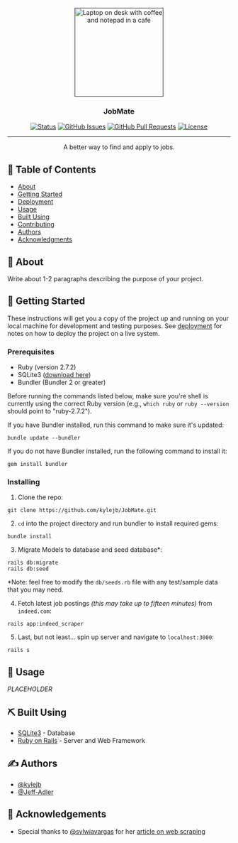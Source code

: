 <p align="center">
  <a href="" rel="noopener">
 <img width=200px height=200px src="https://images.unsplash.com/photo-1499750310107-5fef28a66643?ixlib=rb-1.2.1&ixid=eyJhcHBfaWQiOjEyMDd9&auto=format&fit=crop&w=1950&q=80" alt="Laptop on desk with coffee and notepad in a cafe"></a>
</p>

<h3 align="center">JobMate</h3>

<div align="center">

  [![Status](https://img.shields.io/badge/status-active-success.svg)]() 
  [![GitHub Issues](https://img.shields.io/github/issues/kylejb/JobMate)](https://github.com/kylelobo/The-Documentation-Compendium/issues)
  [![GitHub Pull Requests](https://img.shields.io/github/issues-pr/kylejb/JobMate)](https://github.com/kylelobo/The-Documentation-Compendium/pulls)
  [![License](https://img.shields.io/github/license/kylejb/JobMate?style=plastic)](/LICENSE)

</div>

---

<p align="center"> A better way to find and apply to jobs.
    <br> 
</p>

## 📝 Table of Contents
- [About](#about)
- [Getting Started](#getting_started)
- [Deployment](#deployment)
- [Usage](#usage)
- [Built Using](#built_using)
- [Contributing](./CONTRIBUTING.md)
- [Authors](#authors)
- [Acknowledgments](#acknowledgement)

## 🧐 About <a name = "about"></a>
Write about 1-2 paragraphs describing the purpose of your project.

## 🏁 Getting Started <a name = "getting_started"></a>
These instructions will get you a copy of the project up and running on your local machine for development and testing purposes. See [deployment](#deployment) for notes on how to deploy the project on a live system.

### Prerequisites

- Ruby (version 2.7.2)
- SQLite3 ([download here](https://sqlite.org/download.html))
- Bundler (Bundler 2 or greater)

Before running the commands listed below, make sure you're shell is currently using the correct Ruby version (e.g., `which ruby` or `ruby --version` should point to "ruby-2.7.2").

If you have Bundler installed, run this command to make sure it's updated:
```
bundle update --bundler
```

If you do not have Bundler installed, run the following command to install it:
```
gem install bundler
```


### Installing

1. Clone the repo:

```
git clone https://github.com/kylejb/JobMate.git
```

2. `cd` into the project directory and run bundler to install required gems:

```
bundle install
```

3. Migrate Models to database and seed database*:

```
rails db:migrate
rails db:seed
```

*Note: feel free to modify the `db/seeds.rb` file with any test/sample data that you may need.

4. Fetch latest job postings *(this may take up to fifteen minutes)* from `indeed.com`:

```
rails app:indeed_scraper
```

5. Last, but not least... spin up server and navigate to `localhost:3000`:

```
rails s
```

## 🎈 Usage <a name="usage"></a>
*PLACEHOLDER*

## ⛏️ Built Using <a name = "built_using"></a>
- [SQLite3](https://sqlite.org) - Database
- [Ruby on Rails](https://rubyonrails.org/) - Server and Web Framework 

## ✍️ Authors <a name = "authors"></a>
- [@kylejb](https://github.com/kylejb)
- [@Jeff-Adler](https://github.com/Jeff-Adler)

## 🎉 Acknowledgements <a name = "acknowledgement"></a>
- Special thanks to [@sylwiavargas](https://github.com/sylwiavargas) for her [article on web scraping](https://www.scrapingbee.com/blog/web-scraping-ruby/#kimurai-setup')
